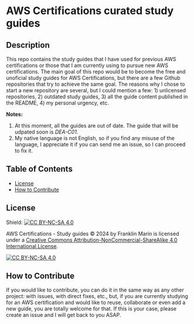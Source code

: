 # AWS Certifications curated study guides

## Description

This repo contains the study guides that I have used for previous AWS certifications or those that I am currently using to pursue new AWS certifications.  The main goal of this repo would be to become the free and unoficial study guides for AWS Certifications, but there are a few Github repositories that try to achieve the same goal.  The reasons why I chose to start a new repository are several, but I could mention a few: 1) unlicensed repositories, 2) outdated study guides, 3) all the guide content published in the README, 4) my personal urgency, etc.

**Notes:**

1. At this moment, all the guides are out of date.  The guide that will be udpated soon is *DEA-C01*.
2. My native language is not English, so if you find any misuse of the language, I appreciate it if you can send me an issue, so I can proceed to fix it.


## Table of Contents

- [License](#license)
- [How to Contribute](#how-to-contribute)

## License

Shield: [![CC BY-NC-SA 4.0][cc-by-nc-sa-shield]][cc-by-nc-sa]

AWS Certifications - Study guides © 2024 by Franklin Marín is licensed under a
[Creative Commons Attribution-NonCommercial-ShareAlike 4.0 International License][cc-by-nc-sa].

[![CC BY-NC-SA 4.0][cc-by-nc-sa-image]][cc-by-nc-sa]

[cc-by-nc-sa]: http://creativecommons.org/licenses/by-nc-sa/4.0/
[cc-by-nc-sa-image]: https://licensebuttons.net/l/by-nc-sa/4.0/88x31.png
[cc-by-nc-sa-shield]: https://img.shields.io/badge/License-CC%20BY--NC--SA%204.0-lightgrey.svg

## How to Contribute

If you would like to contribute, you can do it in the same way as any other project: with issues, with direct fixes, etc., but, if you are currently studying for an AWS certification and would like to reuse, collaborate or even add a new guide, you are totally welcome for that.  If this is your case, please create an issue and I will get back to you ASAP.
